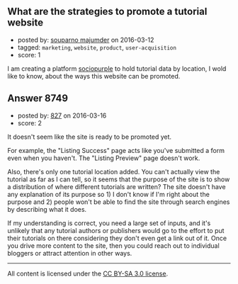 ## What are the strategies to promote a tutorial website

- posted by: [souparno majumder](https://stackexchange.com/users/2893014/souparno-majumder) on 2016-03-12
- tagged: `marketing`, `website`, `product`, `user-acquisition`
- score: 1

I am creating a platform [sociopurple][1] to hold tutorial data by location, I wold like to know, about the ways this website can be promoted.


  [1]: http://sociopurple.com/


## Answer 8749

- posted by: [827](https://stackexchange.com/users/58724/827) on 2016-03-16
- score: 2

It doesn't seem like the site is ready to be promoted yet.

For example, the "Listing Success" page acts like you've submitted a form even when you haven't. The "Listing Preview" page doesn't work. 

Also, there's only one tutorial location added. You can't actually view the tutorial as far as I can tell, so it seems that the purpose of the site is to show a distribution of where different tutorials are written? The site doesn't have any explanation of its purpose so 1) I don't know if I'm right about the purpose and 2) people won't be able to find the site through search engines by describing what it does.

If my understanding is correct, you need a large set of inputs, and it's unlikely that any tutorial authors or publishers would go to the effort to put their tutorials on there considering they don't even get a link out of it. Once you drive more content to the site, then you could reach out to individual bloggers or attract attention in other ways. 



---

All content is licensed under the [CC BY-SA 3.0 license](https://creativecommons.org/licenses/by-sa/3.0/).
